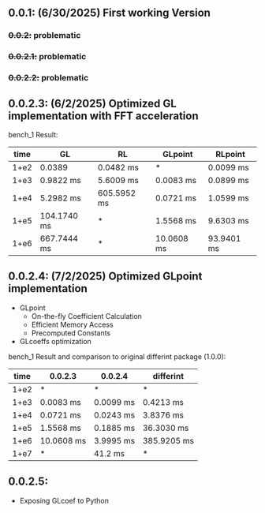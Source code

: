 ## 0.0.1: (6/30/2025) First working Version
### ~~0.0.2:~~ problematic
### ~~0.0.2.1:~~ problematic
### ~~0.0.2.2:~~ problematic
## 0.0.2.3: (6/2/2025) Optimized GL implementation with FFT acceleration

bench_1 Result:

| time | GL          |  RL         | GLpoint     | RLpoint    |
| ---- | ----------- | ----------- | ----------- | ---------- |
| 1+e2 | 0.0389      | 0.0482 ms   | *           | 0.0099 ms  |
| 1+e3 | 0.9822 ms   | 5.6009 ms   | 0.0083 ms   | 0.0899 ms  |
| 1+e4 | 5.2982 ms   | 605.5952 ms | 0.0721 ms   | 1.0599 ms  |
| 1+e5 | 104.1740 ms | *           | 1.5568 ms   | 9.6303 ms  |
| 1+e6 | 667.7444 ms | *           | 10.0608 ms  | 93.9401 ms |


## 0.0.2.4: (7/2/2025) Optimized GLpoint implementation

- GLpoint
  - On-the-fly Coefficient Calculation
  - Efficient Memory Access
  - Precomputed Constants
- GLcoeffs optimization


bench_1 Result and comparison to original differint package (1.0.0):

| time |  0.0.2.3    |  0.0.2.4    | differint   |
| ---- | ----------- | ----------- | ----------- |
| 1+e2 | *           | *           | *           |
| 1+e3 | 0.0083 ms   | 0.0099 ms   | 0.4213 ms   |
| 1+e4 | 0.0721 ms   | 0.0243 ms   | 3.8376 ms   |
| 1+e5 | 1.5568 ms   | 0.1885 ms   | 36.3030 ms  |
| 1+e6 | 10.0608 ms  | 3.9995 ms   | 385.9205 ms |
| 1+e7 | *           | 41.2 ms     | *           |


## 0.0.2.5:

- Exposing GLcoef to Python